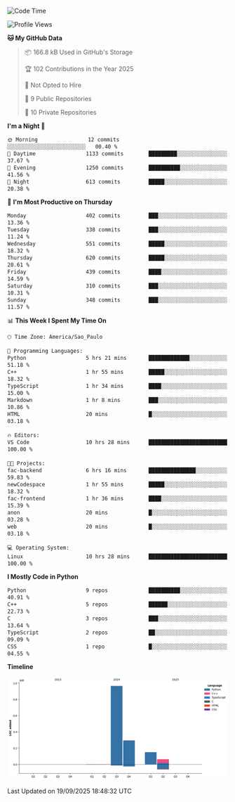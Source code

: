 <!--START_SECTION:waka-->
![Code Time](http://img.shields.io/badge/Code%20Time-10%20hrs%2043%20mins-blue)

![Profile Views](http://img.shields.io/badge/Profile%20Views-5-blue)

**🐱 My GitHub Data** 

> 📦 166.8 kB Used in GitHub's Storage 
 > 
> 🏆 102 Contributions in the Year 2025
 > 
> 🚫 Not Opted to Hire
 > 
> 📜 9 Public Repositories 
 > 
> 🔑 10 Private Repositories 
 > 
**I'm a Night 🦉** 

```text
🌞 Morning                12 commits          ░░░░░░░░░░░░░░░░░░░░░░░░░   00.40 % 
🌆 Daytime                1133 commits        █████████░░░░░░░░░░░░░░░░   37.67 % 
🌃 Evening                1250 commits        ██████████░░░░░░░░░░░░░░░   41.56 % 
🌙 Night                  613 commits         █████░░░░░░░░░░░░░░░░░░░░   20.38 % 
```
📅 **I'm Most Productive on Thursday** 

```text
Monday                   402 commits         ███░░░░░░░░░░░░░░░░░░░░░░   13.36 % 
Tuesday                  338 commits         ███░░░░░░░░░░░░░░░░░░░░░░   11.24 % 
Wednesday                551 commits         █████░░░░░░░░░░░░░░░░░░░░   18.32 % 
Thursday                 620 commits         █████░░░░░░░░░░░░░░░░░░░░   20.61 % 
Friday                   439 commits         ████░░░░░░░░░░░░░░░░░░░░░   14.59 % 
Saturday                 310 commits         ███░░░░░░░░░░░░░░░░░░░░░░   10.31 % 
Sunday                   348 commits         ███░░░░░░░░░░░░░░░░░░░░░░   11.57 % 
```


📊 **This Week I Spent My Time On** 

```text
🕑︎ Time Zone: America/Sao_Paulo

💬 Programming Languages: 
Python                   5 hrs 21 mins       █████████████░░░░░░░░░░░░   51.18 % 
C++                      1 hr 55 mins        █████░░░░░░░░░░░░░░░░░░░░   18.32 % 
TypeScript               1 hr 34 mins        ████░░░░░░░░░░░░░░░░░░░░░   15.00 % 
Markdown                 1 hr 8 mins         ███░░░░░░░░░░░░░░░░░░░░░░   10.86 % 
HTML                     20 mins             █░░░░░░░░░░░░░░░░░░░░░░░░   03.18 % 

🔥 Editors: 
VS Code                  10 hrs 28 mins      █████████████████████████   100.00 % 

🐱‍💻 Projects: 
fac-backend              6 hrs 16 mins       ███████████████░░░░░░░░░░   59.83 % 
newCodespace             1 hr 55 mins        █████░░░░░░░░░░░░░░░░░░░░   18.32 % 
fac-frontend             1 hr 36 mins        ████░░░░░░░░░░░░░░░░░░░░░   15.39 % 
anon                     20 mins             █░░░░░░░░░░░░░░░░░░░░░░░░   03.28 % 
web                      20 mins             █░░░░░░░░░░░░░░░░░░░░░░░░   03.18 % 

💻 Operating System: 
Linux                    10 hrs 28 mins      █████████████████████████   100.00 % 
```

**I Mostly Code in Python** 

```text
Python                   9 repos             ██████████░░░░░░░░░░░░░░░   40.91 % 
C++                      5 repos             ██████░░░░░░░░░░░░░░░░░░░   22.73 % 
C                        3 repos             ███░░░░░░░░░░░░░░░░░░░░░░   13.64 % 
TypeScript               2 repos             ██░░░░░░░░░░░░░░░░░░░░░░░   09.09 % 
CSS                      1 repo              █░░░░░░░░░░░░░░░░░░░░░░░░   04.55 % 
```



**Timeline**

![Lines of Code chart](https://raw.githubusercontent.com/CristhianKapelinski/CristhianKapelinski/main/assets/bar_graph.png)


 Last Updated on 19/09/2025 18:48:32 UTC
<!--END_SECTION:waka-->
